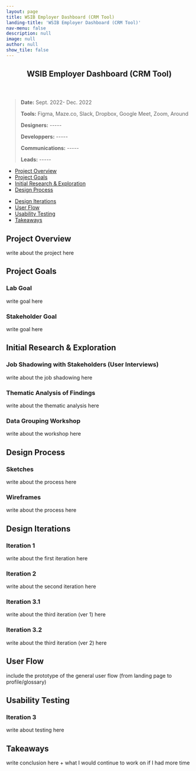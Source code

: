 ```yaml
---
layout: page
title: WSIB Employer Dashboard (CRM Tool)
landing-title: 'WSIB Employer Dashboard (CRM Tool)'
nav-menu: false
description: null
image: null
author: null
show_tile: false
---
```


<!-- Main -->
<div id="main" class="alt">
	
<!-- Content -->
<section id="one">
	<div class="inner">
	     <header class="major">
		<h1>WSIB Employer Dashboard (CRM Tool)</h1>
	     </header>		

<!-- General Info -->
<blockquote> 
	<p><b>Date:</b> Sept. 2022- Dec. 2022</p>
	<p><b>Tools:</b> Figma, Maze.co, Slack, Dropbox, Google Meet, Zoom, Around</p>
	<p><b>Designers:</b> -----</p>
	<p><b>Developpers:</b> -----</p>
	<p><b>Communications:</b> -----</p>
	<p><b>Leads:</b> -----</p>
</blockquote>
		
<!-- Shortcuts -->
<ul class="actions">
	<li><a href="#ProjectOverview" class="button small scrolly">Project Overview</a></li>
	<li><a href="#ProjectGoals" class="button small scrolly">Project Goals</a></li>
	<li><a href="#Research" class="button small scrolly">Initial Research & Exploration</a></li>
	<li><a href="#DesignProcess" class="button small scrolly">Design Process</a></li>
</ul>
		
<ul class="actions">
	<li><a href="#DesignIterations" class="button small">Design Iterations</a></li>
	<li><a href="#UserFlow" class="button small">User Flow</a></li>
	<li><a href="#UsabilityTesting" class="button small">Usability Testing</a></li>
	<li><a href="#Takeaways" class="button small">Takeaways</a></li>
</ul>
		
</section>
		
<!-- Project Overview -->
<section id="ProjectOverview">
	<h2>Project Overview</h2>
	<p>write about the project here</p>
</section>
		
<!-- Project Goals -->
<section id="ProjectGoals">
	<h2>Project Goals</h2>
	<h3>Lab Goal</h3>
	<p>write goal here</p>
	<h3>Stakeholder Goal</h3>
	<p>write goal here</p>
</section>

<!-- Initial Research & Exploration -->
<section id="Research">
	<h2>Initial Research & Exploration</h2>
	<h3>Job Shadowing with Stakeholders (User Interviews)</h3>
	<p>write about the job shadowing here</p>
	<h3>Thematic Analysis of Findings</h3>
	<p>write about the thematic analysis here</p>
	<h3>Data Grouping Workshop</h3>
	<p>write about the workshop here</p>
</section>
		
<!-- Design Process -->
<section id="DesignProcess">		
	<h2>Design Process</h2>
	<h3>Sketches</h3>
	<p>write about the process here</p>
	<h3>Wireframes</h3>
	<p>write about the process here</p>
</section>
	
<!-- Design Iterations -->
<section id="DesignIterations">
	<h2>Design Iterations</h2>
	<h3>Iteration 1</h3>
	<p>write about the first iteration here</p>
	<h3>Iteration 2</h3>
	<p>write about the second iteration here</p>
	<h3>Iteration 3.1</h3>
	<p>write about the third iteration (ver 1) here</p>
	<h3>Iteration 3.2</h3>
	<p>write about the third iteration (ver 2) here</p>
</section>
	
<!-- User Flow -->
<section id="UserFlow">
	<h2>User Flow</h2>
	<p>include the prototype of the general user flow (from landing page to profile/glossary)</p>
</section>	
	
<!-- Usability Testing -->
<section id="UsabilityTesting">
	<h2>Usability Testing</h2>
	<h3>Iteration 3</h3>
	<p>write about testing here</p>
</section>
		
<!-- Takeawyas -->
<section id="Takeaways">
	<h2>Takeaways</h2>
	<p>write conclusion here + what I would continue to work on if I had more time</p>
</section>
	
</div>
	
</section>
</div>
